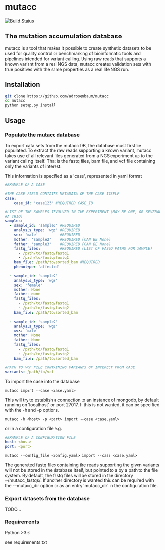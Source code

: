 # mutacc
[![Build Status](https://travis-ci.org/adrosenbaum/mutacc.png)](https://travis-ci.org/adrosenbaum/mutacc)

## The mutation accumulation database

mutacc is a tool that makes it possible to create synthetic datasets to be used
for quality control or benchmarking of bioinformatic tools and pipelines intended
for variant calling. Using raw reads that supports a known variant from a real
NGS data, mutacc creates validation sets with true positives with the same
properties as a real life NGS run.

## Installation

```bash
git clone https://github.com/adrosenbaum/mutacc
cd mutacc
python setup.py install
```
## Usage

### Populate the mutacc database

To export data sets from the mutacc DB, the database must first be populated. To
extract the raw reads supporting a known variant, mutacc takes use of all
relevant files generated from a NGS experiment up to the variant calling itself.
That is the fastq files, bam file, and vcf file containing only the variants of
interest. 

This information is specified as a 'case', represented in yaml format

```yaml
#EXAMPLE OF A CASE

#THE CASE FIELD CONTAINS METADATA OF THE CASE ITSELF
case:
    case_id: 'case123' #REQUIRED CASE_ID

#LIST OF THE SAMPLES INVOLVED IN THE EXPERIMENT (MAY BE ONE, OR SEVERAL, E.G.
#A TRIO)
samples: 
  - sample_id: 'sample1' #REQUIRED
    analysis_type: 'wgs' #REQUIRED
    sex: 'male'          #REQUIRED
    mother: 'sample2'    #REQUIRED (CAN BE None) 
    father: 'sample3'    #REQUIRED (CAN BE None)
    fastq_files:         #REQUIRED (LIST OF FASTQ PATHS FOR SAMPLE)
      - /path/to/fastq/fastq1
      - /path/to/fastq/fastq2
    bam_file: /path/to/sorted_bam #REQUIRED
    phenotype: 'affected'

  - sample_id: 'sample2'
    analysis_type: 'wgs'
    sex: 'female'        
    mother: None           
    father: None         
    fastq_files:    
      - /path/to/fastq/fastq1
      - /path/to/fastq/fastq2
    bam_file: /path/to/sorted_bam
   
  - sample_id: 'sample2' 
    analysis_type: 'wgs'
    sex: 'male'         
    mother: None             
    father: None            
    fastq_files:       
      - /path/to/fastq/fastq1
      - /path/to/fastq/fastq2
    bam_file: /path/to/sorted_bam 
  
#PATH TO VCF FILE CONTAINING VARIANTS OF INTEREST FROM CASE
variants: /path/to/vcf
```
 
To import the case into the database 

```console
mutacc import --case <case.yaml> 
```

This will try to establish a connection to an instance of mongodb, by default
running on 'localhost' on port 27017. If this is not wanted, it can be specified
with the -h and -p options.
 
```console
mutacc -h <host> -p <port> import --case <case.yaml> 
```

or in a configuration file e.g.
```yaml
#EXAMPLE OF A CONFIGURATION FILE
host: <host>
port: <port>
```

```console
mutacc --config_file <config.yaml> import --case <case.yaml>
```

The generated fastq files containing the reads supporting the given variants
will not be stored in the database itself, but pointed to a by a path to the
file system. By default, the fastq files will be stored in the directory
~/mutacc_fastqs/. If another directory is wanted this can be required with the
--mutacc_dir option or as an entry 'mutacc_dir' in the configuration file.
   
### Export datasets from the database
TODO...

### Requirements

Python >3.6

see requirements.txt




 
